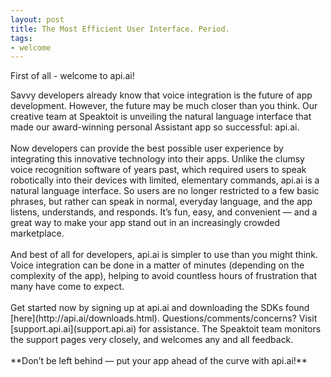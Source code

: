 ```yaml
---
layout: post
title: The Most Efficient User Interface. Period.
tags:
- welcome
---
```



First of all - welcome to api.ai!

<div class="align-justify">Savvy developers already know that voice integration is the future of app development. However, the future may be much closer than you think. Our creative team at Speaktoit is unveiling the natural language interface that made our award-winning personal Assistant app so successful: api.ai.</div> <br>

<div class="align-justify">Now developers can provide the best possible user experience by integrating this innovative technology into their apps. Unlike the clumsy voice recognition software of years past, which required users to speak robotically into their devices with limited, elementary commands, api.ai is a natural language interface. So users are no longer restricted to a few basic phrases, but rather can speak in normal, everyday language, and the app listens, understands, and responds. It’s fun, easy, and convenient — and a great way to make your app stand out in an increasingly crowded marketplace.</div><br>

<div class="align-justify">And best of all for developers, api.ai is simpler to use than you might think. Voice integration can be done in a matter of minutes (depending on the complexity of the app), helping to avoid countless hours of frustration that many have come to expect.</div><br>

<div class="align-justify">Get started now by signing up at api.ai and downloading the SDKs found [here](http://api.ai/downloads.html).  Questions/comments/concerns? Visit [support.api.ai](support.api.ai) for assistance. The Speaktoit team monitors the support pages very closely, and welcomes any and all feedback.</div>
<br>
**Don’t be left behind — put your app ahead of the curve with api.ai!** 

</div>
